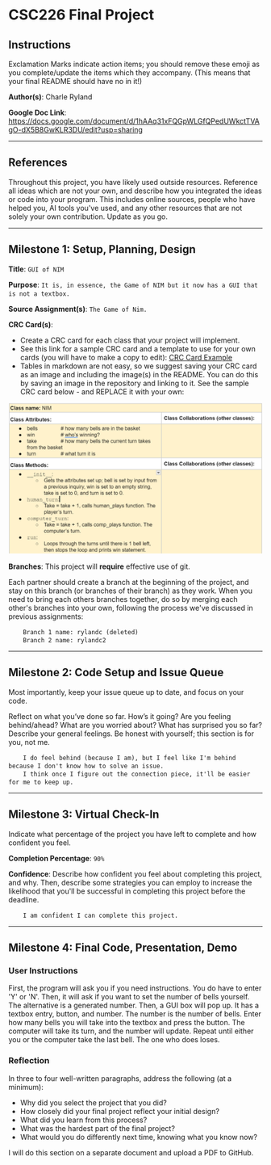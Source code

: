 # CSC226 Final Project

## Instructions

Exclamation Marks  ️indicate action items; you should remove these emoji as you complete/update the items which 
  they accompany. (This means that your final README should have no in it!)

**Author(s)**: Charle Ryland

**Google Doc Link**: https://docs.google.com/document/d/1hAAq31xFQGpWLGfQPedUWkctTVAgO-dX5B8GwKLR3DU/edit?usp=sharing

---

## References 
Throughout this project, you have likely used outside resources. Reference all ideas which are not your own, 
and describe how you integrated the ideas or code into your program. This includes online sources, people who have 
helped you, AI tools you've used, and any other resources that are not solely your own contribution. Update as you go.

---

## Milestone 1: Setup, Planning, Design

**Title**: `GUI of NIM`

**Purpose**: `It is, in essence, the Game of NIM but it now has a GUI that is not a textbox.`

**Source Assignment(s)**: `The Game of Nim.`

**CRC Card(s)**:
  - Create a CRC card for each class that your project will implement.
  - See this link for a sample CRC card and a template to use for your own cards (you will have to make a copy to edit):
    [CRC Card Example](https://docs.google.com/document/d/1JE_3Qmytk_JGztRqkPXWACJwciPH61VCx3idIlBCVFY/edit?usp=sharing)
  - Tables in markdown are not easy, so we suggest saving your CRC card as an image and including the image(s) in the 
    README. You can do this by saving an image in the repository and linking to it. See the sample CRC card below - 
    and REPLACE it with your own:

![CRC Card](https://github.com/Berea-College-CSC-226/p01-final-project-rylandc/blob/75a9b26ea0b0946e6b5c08b48f14a83c5e4b310c/CSC%20class%20card%20NIM.png "Class NIM CRC Card")

️**Branches**: This project will **require** effective use of git.

Each partner should create a branch at the beginning of the project, and stay on this branch (or branches of their 
branch) as they work. When you need to bring each others branches together, do so by merging each other's branches 
into your own, following the process we've discussed in previous assignments: 

```
    Branch 1 name: rylandc (deleted)
    Branch 2 name: rylandc2
```
---

## Milestone 2: Code Setup and Issue Queue

Most importantly, keep your issue queue up to date, and focus on your code.

Reflect on what you’ve done so far. How’s it going? Are you feeling behind/ahead? What are you worried about? 
What has surprised you so far? Describe your general feelings. Be honest with yourself; this section is for you, not me.

```
    I do feel behind (because I am), but I feel like I'm behind because I don't know how to solve an issue.
    I think once I figure out the connection piece, it'll be easier for me to keep up.
```

---

## Milestone 3: Virtual Check-In

Indicate what percentage of the project you have left to complete and how confident you feel. 

️**Completion Percentage**: `90%`

️**Confidence**: Describe how confident you feel about completing this project, and why. Then, describe some 
  strategies you can employ to increase the likelihood that you'll be successful in completing this project 
  before the deadline.

```
    I am confident I can complete this project.
```

---

## Milestone 4: Final Code, Presentation, Demo

### User Instructions
First, the program will ask you if you need instructions. You do have to enter 'Y' or 'N'. Then, it will ask
if you want to set the number of bells yourself. The alternative is a generated number. Then, a GUI box will
pop up. It has a textbox entry, button, and number. The number is the number of bells. Enter how many bells you
will take into the textbox and press the button. The computer will take its turn, and the number will update.
Repeat until either you or the computer take the last bell. The one who does loses.

### Reflection
In three to four well-written paragraphs, address the following (at a minimum):
- Why did you select the project that you did?
- How closely did your final project reflect your initial design?
- What did you learn from this process?
- What was the hardest part of the final project?
- What would you do differently next time, knowing what you know now?

I will do this section on a separate document and upload a PDF to GitHub.